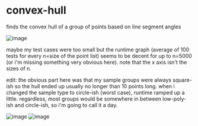 # convex-hull
finds the convex hull of a group of points based on line segment angles

![image](https://user-images.githubusercontent.com/111729660/189994494-dc153d38-e44f-4b6a-89eb-41a41dfcfc85.png)


maybe my test cases were too small but the runtime graph (average of 100 tests for every n=size of the point list) seems to be decent for up to n=5000 (or i'm missing something very obvious here). note that the x axis isn't the sizes of n.

edit: the obvious part here was that my sample groups were always square-ish so the hull ended up usually no longer than 10 points long. when i changed the sample type to circle-ish (worst case), runtime ramped up a little. regardless, most groups would be somewhere in between low-poly-ish and circle-ish, so i'm going to call it a day.

![image](https://user-images.githubusercontent.com/111729660/189990671-e08125c1-5cd8-4d3b-b2f3-a27ad1a2c651.png)
![image](https://user-images.githubusercontent.com/111729660/189990683-e4a137c4-9395-4619-b9cb-0e85d421d975.png)
